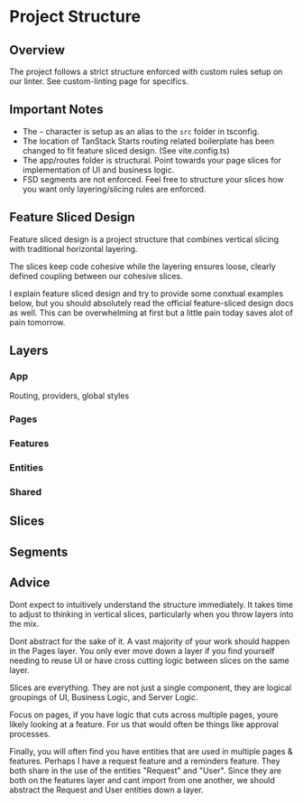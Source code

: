 # Project Structure

## Overview

The project follows a strict structure enforced with custom rules setup on our linter. See custom-linting page for specifics.

## Important Notes

- The `~` character is setup as an alias to the `src` folder in tsconfig.
- The location of TanStack Starts routing related boilerplate has been changed to fit feature sliced design. (See vite.config.ts)
- The app/routes folder is structural. Point towards your page slices for implementation of UI and business logic.
- FSD segments are not enforced. Feel free to structure your slices how you want only layering/slicing rules are enforced.

## Feature Sliced Design

Feature sliced design is a project structure that combines vertical slicing with traditional horizontal layering.

The slices keep code cohesive while the layering ensures loose, clearly defined coupling between our cohesive slices.

I explain feature sliced design and try to provide some conxtual examples below, but you should absolutely read the official feature-sliced design docs as well. This can be overwhelming at first but a little pain today saves alot of pain tomorrow.

## Layers

### App

Routing, providers, global styles

### Pages

### Features

### Entities

### Shared

## Slices

## Segments

## Advice

Dont expect to intuitively understand the structure immediately. It takes time to adjust to thinking in vertical slices, particularly when you throw layers into the mix.

Dont abstract for the sake of it. A vast majority of your work should happen in the Pages layer. You only ever move down a layer if you find yourself needing to reuse UI or have cross cutting logic between slices on the same layer.

Slices are everything. They are not just a single component, they are logical groupings of UI, Business Logic, and Server Logic.

Focus on pages, if you have logic that cuts across multiple pages, youre likely looking at a feature. For us that would often be things like approval processes.

Finally, you will often find you have entities that are used in multiple pages & features. Perhaps I have a request feature and a reminders feature. They both share in the use of the entities "Request" and "User". Since they are both on the features layer and cant import from one another, we should abstract the Request and User entities down a layer.